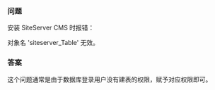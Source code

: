 ### 问题

安装 SiteServer CMS 时报错：

对象名 'siteserver_Table' 无效。

### 答案

这个问题通常是由于数据库登录用户没有建表的权限，赋予对应权限即可。